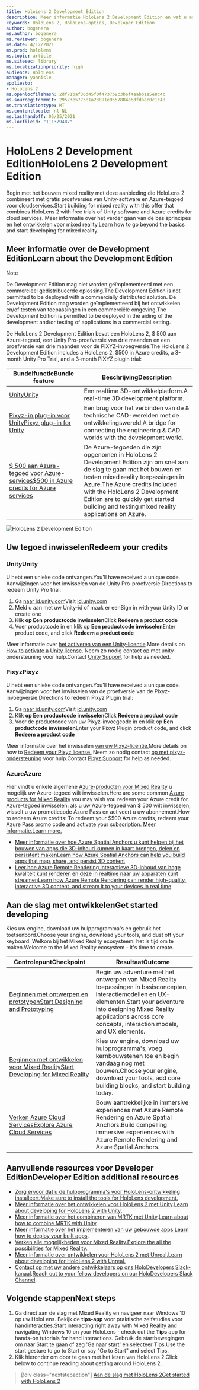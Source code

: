 ```yaml
---
title: HoloLens 2 Development Edition
description: Meer informatie HoloLens 2 Development Edition en wat u moet doen nadat u er een van uw eigen hebt.
keywords: HoloLens 2, HoloLens-opties, Developer Edition
author: bogenera
ms.author: bogenera
ms.reviewer: bogenera
ms.date: 4/12/2021
ms.prod: hololens
ms.topic: article
ms.sitesec: library
ms.localizationpriority: high
audience: HoloLens
manager: yannisle
appliesto:
- HoloLens 2
ms.openlocfilehash: 2df71baf36d45f0f4737b9c3b6f4eabb1e5e8c4c
ms.sourcegitcommit: 29573e577381a23891e9557884a6dfdaac0c1c48
ms.translationtype: MT
ms.contentlocale: nl-NL
ms.lasthandoff: 05/25/2021
ms.locfileid: "111379487"
---
```

# <a name="hololens-2-development-edition"></a><span data-ttu-id="6fa21-104">HoloLens 2 Development Edition</span><span class="sxs-lookup"><span data-stu-id="6fa21-104">HoloLens 2 Development Edition</span></span>

<span data-ttu-id="6fa21-105">Begin met het bouwen mixed reality met deze aanbieding die HoloLens 2 combineert met gratis proefversies van Unity-software en Azure-tegoed voor cloudservices.</span><span class="sxs-lookup"><span data-stu-id="6fa21-105">Start building for mixed reality with this offer that combines HoloLens 2 with free trials of Unity software and Azure credits for cloud services.</span></span> <span data-ttu-id="6fa21-106">Meer informatie over het verder gaan van de basisprincipes en het ontwikkelen voor mixed reality.</span><span class="sxs-lookup"><span data-stu-id="6fa21-106">Learn how to go beyond the basics and start developing for mixed reality.</span></span>

## <a name="learn-about-the-development-edition"></a><span data-ttu-id="6fa21-107">Meer informatie over de Development Edition</span><span class="sxs-lookup"><span data-stu-id="6fa21-107">Learn about the Development Edition</span></span>

> [!NOTE]
> <span data-ttu-id="6fa21-108">De Development Edition mag niet worden geïmplementeerd met een commercieel gedistribueerde oplossing.</span><span class="sxs-lookup"><span data-stu-id="6fa21-108">The Development Edition is not permitted to be deployed with a commercially distributed solution.</span></span> <span data-ttu-id="6fa21-109">De Development Edition mag worden geïmplementeerd bij het ontwikkelen en/of testen van toepassingen in een commerciële omgeving.</span><span class="sxs-lookup"><span data-stu-id="6fa21-109">The Development Edition is permitted to be deployed in the aiding of the development and/or testing of applications in a commercial setting.</span></span>  

<span data-ttu-id="6fa21-110">De HoloLens 2 Development Edition bevat een HoloLens 2, $ 500 aan Azure-tegoed, een Unity Pro-proefversie van drie maanden en een proefversie van drie maanden voor de PiXYZ-invoegversie:</span><span class="sxs-lookup"><span data-stu-id="6fa21-110">The HoloLens 2 Development Edition includes a HoloLens 2, $500 in Azure credits, a 3-month Unity Pro Trial, and a 3-month PiXYZ plugin trial:</span></span>

| <span data-ttu-id="6fa21-111">Bundelfunctie</span><span class="sxs-lookup"><span data-stu-id="6fa21-111">Bundle feature</span></span> | <span data-ttu-id="6fa21-112">Beschrijving</span><span class="sxs-lookup"><span data-stu-id="6fa21-112">Description</span></span> |
|---|---|
|  [<span data-ttu-id="6fa21-113">Unity</span><span class="sxs-lookup"><span data-stu-id="6fa21-113">Unity</span></span>](https://unity.com/) | <span data-ttu-id="6fa21-114">Een realtime 3D-ontwikkelplatform.</span><span class="sxs-lookup"><span data-stu-id="6fa21-114">A real-time 3D development platform.</span></span>   |
|  [<span data-ttu-id="6fa21-115">Pixyz-in plug-in voor Unity</span><span class="sxs-lookup"><span data-stu-id="6fa21-115">Pixyz plug-in for Unity</span></span>](https://www.pixyz-software.com/plugin/) | <span data-ttu-id="6fa21-116">Een brug voor het verbinden van de &amp; technische CAD-werelden met de ontwikkelingswereld.</span><span class="sxs-lookup"><span data-stu-id="6fa21-116">A bridge for connecting the engineering &amp; CAD worlds with the development world.</span></span>   |
| [<span data-ttu-id="6fa21-117">$ 500 aan Azure-tegoed voor Azure-services</span><span class="sxs-lookup"><span data-stu-id="6fa21-117">$500 in Azure credits for Azure services</span></span>](https://azure.microsoft.com/resources/) | <span data-ttu-id="6fa21-118">De Azure-tegoeden die zijn opgenomen in HoloLens 2 Development Edition zijn om snel aan de slag te gaan met het bouwen en testen mixed reality toepassingen in Azure.</span><span class="sxs-lookup"><span data-stu-id="6fa21-118">The Azure credits included with the HoloLens 2 Development Edition are to quickly get started building and testing mixed reality applications on Azure.</span></span> |

![HoloLens 2 Development Edition](./images/hololens-2-dev-ed.png)

## <a name="redeem-your-credits"></a><span data-ttu-id="6fa21-120">Uw tegoed inwisselen</span><span class="sxs-lookup"><span data-stu-id="6fa21-120">Redeem your credits</span></span>

### <a name="unity"></a><span data-ttu-id="6fa21-121">Unity</span><span class="sxs-lookup"><span data-stu-id="6fa21-121">Unity</span></span>
<span data-ttu-id="6fa21-122">U hebt een unieke code ontvangen.</span><span class="sxs-lookup"><span data-stu-id="6fa21-122">You'll have received a unique code.</span></span> <span data-ttu-id="6fa21-123">Aanwijzingen voor het inwisselen van de Unity Pro-proefversie:</span><span class="sxs-lookup"><span data-stu-id="6fa21-123">Directions to redeem Unity Pro trial:</span></span>
1. <span data-ttu-id="6fa21-124">Ga [naar id.unity.com](http://id.unity.com/)</span><span class="sxs-lookup"><span data-stu-id="6fa21-124">Visit [id.unity.com](http://id.unity.com/)</span></span>
1. <span data-ttu-id="6fa21-125">Meld u aan met uw Unity-id of maak er een</span><span class="sxs-lookup"><span data-stu-id="6fa21-125">Sign in with your Unity ID or create one</span></span>
1. <span data-ttu-id="6fa21-126">Klik **op Een productcode inwisselen**</span><span class="sxs-lookup"><span data-stu-id="6fa21-126">Click **Redeem a product code**</span></span>
1. <span data-ttu-id="6fa21-127">Voer productcode in en klik op **Een productcode inwisselen**</span><span class="sxs-lookup"><span data-stu-id="6fa21-127">Enter product code, and click **Redeem a product code**</span></span>

<span data-ttu-id="6fa21-128">Meer informatie over [het activeren van een Unity-licentie](https://support.unity3d.com/hc/articles/211438683-How-do-I-activate-my-license-).</span><span class="sxs-lookup"><span data-stu-id="6fa21-128">More details on [How to activate a Unity license](https://support.unity3d.com/hc/articles/211438683-How-do-I-activate-my-license-).</span></span> <span data-ttu-id="6fa21-129">Neem zo nodig contact [op](https://support.unity3d.com/hc) met unity-ondersteuning voor hulp.</span><span class="sxs-lookup"><span data-stu-id="6fa21-129">Contact [Unity Support](https://support.unity3d.com/hc) for help as needed.</span></span>  

### <a name="pixyz"></a><span data-ttu-id="6fa21-130">Pixyz</span><span class="sxs-lookup"><span data-stu-id="6fa21-130">Pixyz</span></span>
<span data-ttu-id="6fa21-131">U hebt een unieke code ontvangen.</span><span class="sxs-lookup"><span data-stu-id="6fa21-131">You'll have received a unique code.</span></span> <span data-ttu-id="6fa21-132">Aanwijzingen voor het inwisselen van de proefversie van de Pixyz-invoegversie:</span><span class="sxs-lookup"><span data-stu-id="6fa21-132">Directions to redeem Pixyz Plugin trial:</span></span>
1. <span data-ttu-id="6fa21-133">Ga [naar id.unity.com](http://id.unity.com/)</span><span class="sxs-lookup"><span data-stu-id="6fa21-133">Visit [id.unity.com](http://id.unity.com/)</span></span>
1. <span data-ttu-id="6fa21-134">Klik **op Een productcode inwisselen**</span><span class="sxs-lookup"><span data-stu-id="6fa21-134">Click **Redeem a product code**</span></span>
1. <span data-ttu-id="6fa21-135">Voer de productcode van uw Pixyz-invoegcode in en klik op **Een productcode inwisselen**</span><span class="sxs-lookup"><span data-stu-id="6fa21-135">Enter your Pixyz Plugin product code, and click **Redeem a product code**</span></span>

<span data-ttu-id="6fa21-136">Meer informatie over het inwisselen [van uw Pixyz-licentie.](https://www.pixyz-software.com/documentations/html/2020.1/review/TrialLicense.html)</span><span class="sxs-lookup"><span data-stu-id="6fa21-136">More details on how to [Redeem your Pixyz license.](https://www.pixyz-software.com/documentations/html/2020.1/review/TrialLicense.html)</span></span> <span data-ttu-id="6fa21-137">Neem zo nodig contact [op met pixyz-ondersteuning](https://www.pixyz-software.com/support/) voor hulp.</span><span class="sxs-lookup"><span data-stu-id="6fa21-137">Contact [Pixyz Support](https://www.pixyz-software.com/support/) for help as needed.</span></span>

### <a name="azure"></a><span data-ttu-id="6fa21-138">Azure</span><span class="sxs-lookup"><span data-stu-id="6fa21-138">Azure</span></span>
<span data-ttu-id="6fa21-139">Hier vindt u enkele algemene [Azure-producten voor Mixed Reality](https://azure.microsoft.com/topic/mixed-reality/) u mogelijk uw Azure-tegoed wilt inwisselen.</span><span class="sxs-lookup"><span data-stu-id="6fa21-139">Here are some common [Azure products for Mixed Reality](https://azure.microsoft.com/topic/mixed-reality/) you may wish you redeem your Azure credit for.</span></span>
<span data-ttu-id="6fa21-140">Azure-tegoed inwisselen: als u uw Azure-tegoed van $ 500 wilt inwisselen, wisselt u uw promotiecode Azure Pass en activeert u uw abonnement.</span><span class="sxs-lookup"><span data-stu-id="6fa21-140">How to redeem Azure credits: To redeem your $500 Azure credits, redeem your Azure Pass promo code and activate your subscription.</span></span> [<span data-ttu-id="6fa21-141">Meer informatie.</span><span class="sxs-lookup"><span data-stu-id="6fa21-141">Learn more.</span></span>](hololens2-development-edition-faq.md#how-can-i-redeem-my-500-azure-credit)

- [<span data-ttu-id="6fa21-142">Meer informatie over hoe Azure Spatial Anchors u kunt helpen bij het bouwen van apps die 3D-inhoud kunnen in kaart brengen, delen en persistent maken</span><span class="sxs-lookup"><span data-stu-id="6fa21-142">Learn how Azure Spatial Anchors can help you build apps that map, share, and persist 3D content</span></span>](https://azure.microsoft.com/services/spatial-anchors/)
- [<span data-ttu-id="6fa21-143">Leer hoe Azure Remote Rendering interactieve 3D-inhoud van hoge kwaliteit kunt renderen en deze in realtime naar uw apparaten kunt streamen</span><span class="sxs-lookup"><span data-stu-id="6fa21-143">Learn how Azure Remote Rendering can render high-quality, interactive 3D content, and stream it to your devices in real time</span></span>](https://azure.microsoft.com/services/remote-rendering/)

## <a name="get-started-developing"></a><span data-ttu-id="6fa21-144">Aan de slag met ontwikkelen</span><span class="sxs-lookup"><span data-stu-id="6fa21-144">Get started developing</span></span>

<span data-ttu-id="6fa21-145">Kies uw engine, download uw hulpprogramma's en gebruik het toetsenbord.</span><span class="sxs-lookup"><span data-stu-id="6fa21-145">Choose your engine, download your tools, and dust off your keyboard.</span></span> <span data-ttu-id="6fa21-146">Welkom bij het Mixed Reality ecosysteem: het is tijd om te maken.</span><span class="sxs-lookup"><span data-stu-id="6fa21-146">Welcome to the Mixed Reality ecosystem - it's time to create.</span></span>

|     <span data-ttu-id="6fa21-147">Controlepunt</span><span class="sxs-lookup"><span data-stu-id="6fa21-147">Checkpoint</span></span>                              |     <span data-ttu-id="6fa21-148">Resultaat</span><span class="sxs-lookup"><span data-stu-id="6fa21-148">Outcome</span></span>                                                                                                                    |
|---------------------------------------------|---------------------------------------------------------------------------------------------------------------------------------|
|     [<span data-ttu-id="6fa21-149">Beginnen met ontwerpen en prototypen</span><span class="sxs-lookup"><span data-stu-id="6fa21-149">Start Designing and Prototyping</span></span>](https://docs.microsoft.com/windows/mixed-reality/design/design)         |     <span data-ttu-id="6fa21-150">Begin uw adventure met het ontwerpen van Mixed Reality toepassingen in basisconcepten, interactiemodellen en UX-elementen.</span><span class="sxs-lookup"><span data-stu-id="6fa21-150">Start your adventure into designing Mixed Reality applications across core concepts, interaction models, and UX elements.</span></span>     |
|     [<span data-ttu-id="6fa21-151">Beginnen met ontwikkelen voor Mixed Reality</span><span class="sxs-lookup"><span data-stu-id="6fa21-151">Start Developing for Mixed Reality</span></span>](https://docs.microsoft.com/windows/mixed-reality/develop/development?tabs=unity)    |     <span data-ttu-id="6fa21-152">Kies uw engine, download uw hulpprogramma's, voeg kernbouwstenen toe en begin vandaag nog met bouwen.</span><span class="sxs-lookup"><span data-stu-id="6fa21-152">Choose your engine, download your tools, add core building blocks, and start building today.</span></span>                                  |
|     [<span data-ttu-id="6fa21-153">Verken Azure Cloud Services</span><span class="sxs-lookup"><span data-stu-id="6fa21-153">Explore Azure Cloud Services</span></span>](https://docs.microsoft.com/windows/mixed-reality/develop/mixed-reality-cloud-services)            |     <span data-ttu-id="6fa21-154">Bouw aantrekkelijke in immersive experiences met Azure Remote Rendering en Azure Spatial Anchors.</span><span class="sxs-lookup"><span data-stu-id="6fa21-154">Build compelling immersive experiences with Azure Remote Rendering and Azure Spatial Anchors.</span></span>                                 |

## <a name="developer-edition-additional-resources"></a><span data-ttu-id="6fa21-155">Aanvullende resources voor Developer Edition</span><span class="sxs-lookup"><span data-stu-id="6fa21-155">Developer Edition additional resources</span></span>

- [<span data-ttu-id="6fa21-156">Zorg ervoor dat u de hulpprogramma's voor HoloLens-ontwikkeling installeert.</span><span class="sxs-lookup"><span data-stu-id="6fa21-156">Make sure to install the tools for HoloLens development.</span></span>](https://docs.microsoft.com/windows/mixed-reality/develop/install-the-tools?tabs=unity)
- <span data-ttu-id="6fa21-157">[Meer informatie over het ontwikkelen voor HoloLens 2 met Unity](https://docs.microsoft.com/windows/mixed-reality/develop/unity/unity-development-overview?tabs=mrtk%2Carr%2Chl2).</span><span class="sxs-lookup"><span data-stu-id="6fa21-157">[Learn about developing for HoloLens 2 with Unity](https://docs.microsoft.com/windows/mixed-reality/develop/unity/unity-development-overview?tabs=mrtk%2Carr%2Chl2).</span></span>
- <span data-ttu-id="6fa21-158">[Meer informatie over het combineren van MRTK met Unity](https://docs.microsoft.com/windows/mixed-reality/develop/unity/mrtk-getting-started).</span><span class="sxs-lookup"><span data-stu-id="6fa21-158">[Learn about how to combine MRTK with Unity](https://docs.microsoft.com/windows/mixed-reality/develop/unity/mrtk-getting-started).</span></span>
- <span data-ttu-id="6fa21-159">[Meer informatie over het implementeren van uw gebouwde apps.](https://docs.microsoft.com/hololens/app-deploy-overview)</span><span class="sxs-lookup"><span data-stu-id="6fa21-159">[Learn how to deploy your built apps](https://docs.microsoft.com/hololens/app-deploy-overview).</span></span>
- <span data-ttu-id="6fa21-160">[Verken alle mogelijkheden voor Mixed Reality.](https://docs.microsoft.com/windows/mixed-reality/)</span><span class="sxs-lookup"><span data-stu-id="6fa21-160">[Explore the all the possibilities for Mixed Reality](https://docs.microsoft.com/windows/mixed-reality/).</span></span>
- [<span data-ttu-id="6fa21-161">Meer informatie over ontwikkelen voor HoloLens 2 met Unreal.</span><span class="sxs-lookup"><span data-stu-id="6fa21-161">Learn about developing for HoloLens 2 with Unreal.</span></span>](https://docs.microsoft.com/windows/mixed-reality/develop/unreal/unreal-development-overview?tabs=mrtk%2Casa)
- <span data-ttu-id="6fa21-162">[Contact op met uw andere ontwikkelaars op ons HoloDevelopers Slack-kanaal](https://holodevelopersslack.azurewebsites.net/).</span><span class="sxs-lookup"><span data-stu-id="6fa21-162">[Reach out to your fellow developers on our HoloDevelopers Slack Channel](https://holodevelopersslack.azurewebsites.net/).</span></span>

## <a name="next-steps"></a><span data-ttu-id="6fa21-163">Volgende stappen</span><span class="sxs-lookup"><span data-stu-id="6fa21-163">Next steps</span></span>

1. <span data-ttu-id="6fa21-164">Ga direct aan de slag met Mixed Reality en navigeer naar Windows 10 op uw HoloLens. Bekijk de **tips-app** voor praktische zelfstudies voor handinteracties.</span><span class="sxs-lookup"><span data-stu-id="6fa21-164">Start interacting right away with Mixed Reality and navigating Windows 10 on your HoloLens - check out the **Tips** app for hands-on tutorials for hand interactions.</span></span> <span data-ttu-id="6fa21-165">Gebruik de startbewegingen om naar Start te gaan of zeg 'Ga naar start' en selecteer Tips.</span><span class="sxs-lookup"><span data-stu-id="6fa21-165">Use the start gesture to go to Start or say "Go to Start" and select Tips.</span></span>
1. <span data-ttu-id="6fa21-166">Klik hieronder om door te gaan met het lezen van HoloLens 2.</span><span class="sxs-lookup"><span data-stu-id="6fa21-166">Click below to continue reading about getting around HoloLens 2.</span></span>

> [!div class="nextstepaction"]
> [<span data-ttu-id="6fa21-167">Aan de slag met HoloLens 2</span><span class="sxs-lookup"><span data-stu-id="6fa21-167">Get started with HoloLens 2</span></span>](hololens2-basic-usage.md)